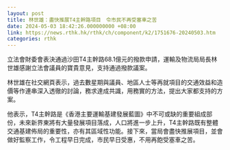```yaml
---
layout: post
title: 林世雄：盡快推展T4主幹路項目　令市民不再受塞車之苦
date: 2024-05-03 18:42:26.000000000 +08:00
link: https://news.rthk.hk/rthk/ch/component/k2/1751676-20240503.htm
categories: rthk
---
```


立法會財委會表決通過沙田T4主幹路68.1億元的撥款申請，運輸及物流局局長林世雄感謝立法會議員的寶貴意見，支持通過撥款議案。

林世雄在社交網頁表示，過去數星期與議員、地區人士等再就項目的交通效益和造價等作連串深入透徹的討論，務求達成共識，用務實的方法，提出大家都支持的方案。

他表示，T4主幹路是《香港主要運輸基建發展藍圖》中不可或缺的重要組成部份，未來新界東將有大量發展項目落成，人口將進一步上升，T4主幹路既有整體交通基建佈局的重要性，亦有其區域性功能。接下來，當局會盡快推展項目，並會做好監察工作，令工程早日完成，市民早日受惠，不用再飽受塞車之苦。
